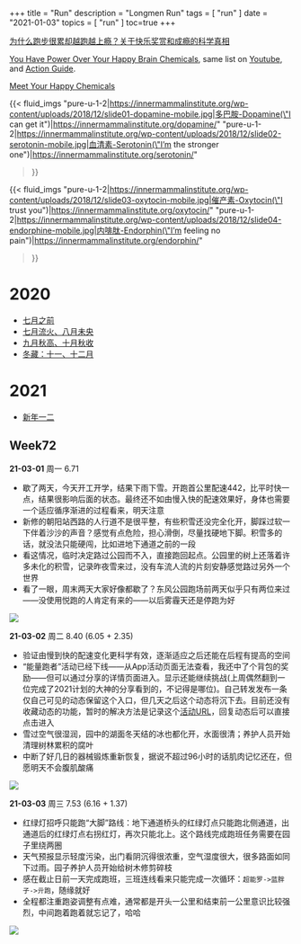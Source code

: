 +++
title = "Run"
description = "Longmen Run"
tags = [
    "run"
]
date = "2021-01-03"
topics = [
    "run"
]
toc=true
+++

[为什么跑步很累却越跑越上瘾？关于快乐奖赏和成瘾的科学真相](https://mp.weixin.qq.com/s/q1-x7mU-cApcULrySHaGkg)

[You Have Power Over Your Happy Brain Chemicals](https://innermammalinstitute.org/happypower/), same list on [Youtube](https://www.youtube.com/playlist?list=PL1hyR2RHXp06WQDXCb-9TwNqiZQ95XSSt), and [Action Guide](https://innermammalinstitute.org/actionguide/).


[Meet Your Happy Chemicals](https://innermammalinstitute.org/)


{{< fluid_imgs
  "pure-u-1-2|https://innermammalinstitute.org/wp-content/uploads/2018/12/slide01-dopamine-mobile.jpg|多巴胺-Dopamine(\"I can get it\")|https://innermammalinstitute.org/dopamine/"
  "pure-u-1-2|https://innermammalinstitute.org/wp-content/uploads/2018/12/slide02-serotonin-mobile.jpg|血清素-Serotonin(\"I’m the stronger one\")|https://innermammalinstitute.org/serotonin/"
>}}


{{< fluid_imgs
  "pure-u-1-2|https://innermammalinstitute.org/wp-content/uploads/2018/12/slide03-oxytocin-mobile.jpg|催产素-Oxytocin(\"I trust you\")|https://innermammalinstitute.org/oxytocin/"
  "pure-u-1-2|https://innermammalinstitute.org/wp-content/uploads/2018/12/slide04-endorphine-mobile.jpg|内啡肽-Endorphin(\"I’m feeling no pain\")|https://innermammalinstitute.org/endorphin/"
>}}


# 2020 

- [七月之前](../../post/2020/june-run)
- [七月流火、八月未央](../../post/2020/july-and-aug-run)
- [九月秋高、十月秋收](../../post/2020/sep-and-oct-run)
- [冬藏：十一、十二月](../../post/2020/nov-and-dec)


# 2021

- [新年一二](../../post/2021/jan-and-feb)

## Week72

**21-03-01** 周一 6.71

- 歇了两天，今天开工开学，结果下雨下雪。开跑首公里配速442，比平时快一点，结果很影响后面的状态。最终还不如由慢入快的配速效果好，身体也需要一个适应循序渐进的过程看来，明天注意
- 新修的朝阳站西路的人行道不是很平整，有些积雪还没完全化开，脚踩过软一下伴着沙沙的声音？感觉有点危险，担心滑倒，尽量找硬地下脚。积雪多的话，就没法只能硬闯，比如进地下通道之前的一段
- 看这情况，临时决定路过公园而不入，直接跑回起点。公园里的树上还落着许多未化的积雪，记录昨夜雪来过，没有车流人流的片刻安静感觉路过另外一个世界
- 看了一眼，周末两天大家好像都歇了？东风公园跑场前两天似乎只有两位来过——没使用悦跑的人肯定有来的——以后雾霾天还是停跑为好

![](https://s3-img.meituan.net/v1/mss_3d027b52ec5a4d589e68050845611e68/ff/n0/0m/91/r7_107999.jpg@596w_1l.jpg)

**21-03-02** 周二 8.40 (6.05 + 2.35)

- 验证由慢到快的配速变化更科学有效，逐渐适应之后还能在后程有提高的空间
- “能量跑者”活动已经下线——从App活动页面无法查看，我还中了个背包的奖励——但可以通过分享的详情页面进入。显示还能继续挑战(上周偶然翻到一位完成了2021计划的大神的分享看到的，不记得是哪位)。自己转发发布一条仅自己可见的动态保留这个入口，但几天之后这个动态将沉下去。目前还没有收藏动态的功能，暂时的解决方法是记录这个[活动URL](https://activity.thejoyrun.com/activity/adiclub/)，回复动态后可以直接点击进入
- 雪过空气很湿润，园中的湖面冬天结的冰也都化开，水面很清；养护人员开始清理树林累积的腐叶
- 中断了好几日的器械锻炼重新恢复，据说不超过96小时的话肌肉记忆还在，但愿明天不会腹肌酸痛

![](https://s3-img.meituan.net/v1/mss_3d027b52ec5a4d589e68050845611e68/ff/n0/0m/93/gn_110285.jpg@596w_1l.jpg)

**21-03-03** 周三 7.53 (6.16 + 1.37)

- 红绿灯招呼只能跑“大脚”路线：地下通道桥头的红绿灯点只能跑北侧通道，出通道后的红绿灯点右拐红灯，再次只能北上。这个路线完成跑班任务需要在园子里绕两圈
- 天气预报显示轻度污染，出门看阴沉得很浓重，空气湿度很大，很多路面如同下过雨。园子养护人员开始给树木修剪碎枝
- 感在截止日前一天完成跑班，三班连线看来只能完成一次循环：`超能罗->蓝胖子->亓跑`，随缘就好
- 全程都注重跑姿调整有点难，通常都是开头一公里和结束前一公里意识比较强烈，中间跑着跑着就忘记了，哈哈

![](https://s3-img.meituan.net/v1/mss_3d027b52ec5a4d589e68050845611e68/ff/n0/0m/95/we_104040.jpg@596w_1l.jpg)